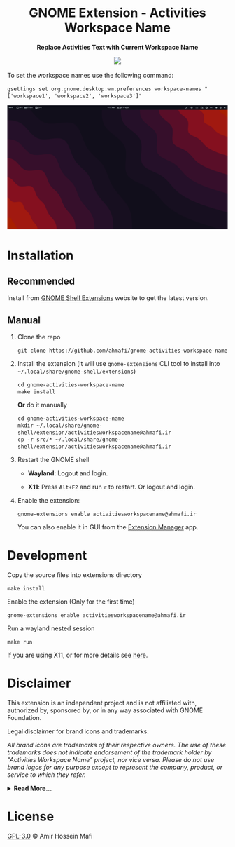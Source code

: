 <div align="center">
  <h1>GNOME Extension - Activities Workspace Name</h1>
  <p><b>Replace Activities Text with Current Workspace Name</b></p>
  <a href="https://extensions.gnome.org/extension/5311/activities-workspace-name/">
    <img src="https://img.shields.io/badge/Install%20from-extensions.gnome.org-4A86CF?style=for-the-badge&logo=Gnome&logoColor=white"/>
  </a>
</div>

To set the workspace names use the following command:

```
gsettings set org.gnome.desktop.wm.preferences workspace-names "['workspace1', 'workspace2', 'workspace3']"
```

![GNOME Extension - Activities Workspace Name Screenshot](https://github.com/ahmafi/gnome-activities-workspace-name/raw/main/images/gnome-activities-workspace-name.png)

# Installation

## Recommended

Install from [GNOME Shell Extensions](https://extensions.gnome.org/extension/5311/activities-workspace-name/) website to get the latest version.

## Manual

1. Clone the repo

   ```
   git clone https://github.com/ahmafi/gnome-activities-workspace-name
   ```

2. Install the extension (it will use `gnome-extensions` CLI tool to install into `~/.local/share/gnome-shell/extensions`)

   ```
   cd gnome-activities-workspace-name
   make install
   ```

   **Or** do it manually

   ```
   cd gnome-activities-workspace-name
   mkdir ~/.local/share/gnome-shell/extension/activitiesworkspacename@ahmafi.ir
   cp -r src/* ~/.local/share/gnome-shell/extension/activitiesworkspacename@ahmafi.ir
   ```

3. Restart the GNOME shell

   - **Wayland**: Logout and login.

   - **X11**: Press `Alt+F2` and run `r` to restart. Or logout and login.

4. Enable the extension:
   ```
   gnome-extensions enable activitiesworkspacename@ahmafi.ir
   ```
   You can also enable it in GUI from the [Extension Manager](https://github.com/mjakeman/extension-manager) app.

# Development

Copy the source files into extensions directory

```
make install
```

Enable the extension (Only for the first time)

```
gnome-extensions enable activitiesworkspacename@ahmafi.ir
```

Run a wayland nested session

```
make run
```

If you are using X11, or for more details see [here](https://gjs.guide/extensions/development/creating.html#enabling-the-extension).

# Disclaimer

This extension is an independent project and is not affiliated with, authorized by, sponsored by, or in any way associated with GNOME Foundation.

Legal disclaimer for brand icons and trademarks:

_All brand icons are trademarks of their respective owners. The use of these trademarks does not indicate endorsement of the trademark holder by "Activities Workspace Name" project, nor vice versa. Please do not use brand logos for any purpose except to represent the company, product, or service to which they refer._

<details>
<summary><b>Read More...</b></summary>
<p>

- **GNOME** - The GNOME logo and GNOME name are registered trademarks or trademarks of GNOME Foundation in the United States or other countries.

</p>
</details>

# License

[GPL-3.0](https://github.com/ahmafi/gnome-activities-workspace-name/blob/main/LICENSE) &copy; Amir Hossein Mafi
